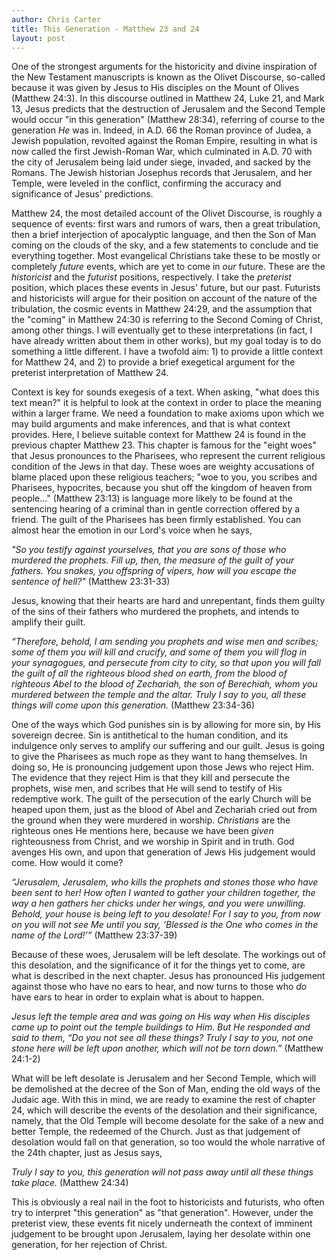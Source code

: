 ```yaml
---
author: Chris Carter
title: This Generation - Matthew 23 and 24
layout: post
---
```


One of the strongest arguments for the historicity and divine inspiration of the New Testament manuscripts is known as the Olivet Discourse, so-called because it was given by Jesus to His disciples on the Mount of Olives (Matthew 24:3). In this discourse outlined in Matthew 24, Luke 21, and Mark 13, Jesus predicts that the destruction of Jerusalem and the Second Temple would occur "in this generation" (Matthew 28:34), referring of course to the generation _He_ was in. Indeed, in A.D. 66 the Roman province of Judea, a Jewish population, revolted against the Roman Empire, resulting in what is now called the first Jewish-Roman War, which culminated in A.D. 70 with the city of Jerusalem being laid under siege, invaded, and sacked by the Romans. The Jewish historian Josephus records that Jerusalem, and her Temple, were leveled in the conflict, confirming the accuracy and significance of Jesus' predictions.

Matthew 24, the most detailed account of the Olivet Discourse, is roughly a sequence of events: first wars and rumors of wars, then a great tribulation, then a brief interjection of apocalyptic language, and then the Son of Man coming on the clouds of the sky, and a few statements to conclude and tie everything together. Most evangelical Christians take these to be mostly or completely _future_ events, which are yet to come in _our_ future. These are the _historicist_ and the _futurist_ positions, respectively. I take the _preterist_ position, which places these events in Jesus' future, but our past. Futurists and historicists will argue for their position on account of the nature of the tribulation, the cosmic events in Matthew 24:29, and the assumption that the "coming" in Matthew 24:30 is referring to the Second Coming of Christ, among other things. I will eventually get to these interpretations (in fact, I have already written about them in other works), but my goal today is to do something a little different. I have a twofold aim: 1) to provide a little context for Matthew 24, and 2) to provide a brief exegetical argument for the preterist interpretation of Matthew 24.

Context is key for sounds exegesis of a text. When asking, "what does this text mean?" it is helpful to look at the context in order to place the meaning within a larger frame. We need a foundation to make axioms upon which we may build arguments and make inferences, and that is what context provides. Here, I believe suitable context for Matthew 24 is found in the previous chapter Matthew 23. This chapter is famous for the "eight woes" that Jesus pronounces to the Pharisees, who represent the current religious condition of the Jews in that day. These woes are weighty accusations of blame placed upon these religious teachers; "woe to you, you scribes and Pharisees, hypocrites, because you shut off the kingdom of heaven from people..." (Matthew 23:13) is language more likely to be found at the sentencing hearing of a criminal than in gentle correction offered by a friend. The guilt of the Pharisees has been firmly established. You can almost hear the emotion in our Lord's voice when he says,

_"So you testify against yourselves, that you are sons of those who murdered the prophets. Fill up, then, the measure of the guilt of your fathers. You snakes, you offspring of vipers, how will you escape the sentence of hell?"_ (Matthew 23:31-33)

Jesus, knowing that their hearts are hard and unrepentant, finds them guilty of the sins of their fathers who murdered the prophets, and intends to amplify their guilt.

_“Therefore, behold, I am sending you prophets and wise men and scribes; some of them you will kill and crucify, and some of them you will flog in your synagogues, and persecute from city to city, so that upon you will fall the guilt of all the righteous blood shed on earth, from the blood of righteous Abel to the blood of Zechariah, the son of Berechiah, whom you murdered between the temple and the altar. Truly I say to you, all these things will come upon this generation._ (Matthew 23:34-36)

One of the ways which God punishes sin is by allowing for more sin, by His sovereign decree. Sin is antithetical to the human condition, and its indulgence only serves to amplify our suffering and our guilt. Jesus is going to give the Pharisees as much rope as they want to hang themselves. In doing so, He is pronouncing judgement upon those Jews who reject Him. The evidence that they reject Him is that they kill and persecute the prophets, wise men, and scribes that He will send to testify of His redemptive work. The guilt of the persecution of the early Church will be heaped upon them, just as the blood of Abel and Zechariah cried out from the ground when they were murdered in worship. _Christians_ are the righteous ones He mentions here, because we have been _given_ righteousness from Christ, and we worship in Spirit and in truth. God avenges His own, and upon that generation of Jews His judgement would come. How would it come?

_“Jerusalem, Jerusalem, who kills the prophets and stones those who have been sent to her! How often I wanted to gather your children together, the way a hen gathers her chicks under her wings, and you were unwilling. Behold, your house is being left to you desolate! For I say to you, from now on you will not see Me until you say, ‘Blessed is the One who comes in the name of the Lord!’”_ (Matthew 23:37-39)

Because of these woes, Jerusalem will be left desolate. The workings out of this desolation, and the significance of it for the things yet to come, are what is described in the next chapter. Jesus has pronounced His judgement against those who have no ears to hear, and now turns to those who _do_ have ears to hear in order to explain what is about to happen.

_Jesus left the temple area and was going on His way when His disciples came up to point out the temple buildings to Him. But He responded and said to them, “Do you not see all these things? Truly I say to you, not one stone here will be left upon another, which will not be torn down.”_ (Matthew 24:1-2)

What will be left desolate is Jerusalem and her Second Temple, which will be demolished at the decree of the Son of Man, ending the old ways of the Judaic age. With this in mind, we are ready to examine the rest of chapter 24, which will describe the events of the desolation and their significance, namely, that the Old Temple will become desolate for the sake of a new and better Temple, the redeemed of the Church. Just as that judgement of desolation would fall on that generation, so too would the whole narrative of the 24th chapter, just as Jesus says,

_Truly I say to you, this generation will not pass away until all these things take place._ (Matthew 24:34)

This is obviously a real nail in the foot to historicists and futurists, who often try to interpret "this generation" as "that generation". However, under the preterist view, these events fit nicely underneath the context of imminent judgement to be brought upon Jerusalem, laying her desolate within one generation, for her rejection of Christ.
